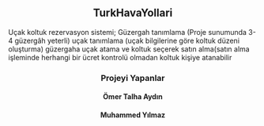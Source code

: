 
<h2 align="center">TurkHavaYollari</h2>
Uçak koltuk rezervasyon sistemi; Güzergah tanımlama (Proje sunumunda 3-4 güzergâh
yeterli) uçak tanımlama (uçak bilgilerine göre koltuk düzeni oluşturma) güzergaha uçak atama
ve koltuk seçerek satın alma(satın alma işleminde herhangi bir ücret kontrolü olmadan koltuk
kişiye atanabilir















<h3 align="center">Projeyi Yapanlar</h3>

<h4 align="center">Ömer Talha Aydın </h4>               
<h4 align="center">Muhammed Yılmaz  </h4> 

